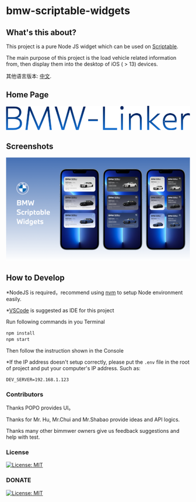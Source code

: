 # bmw-scriptable-widgets

## What's this about?
This project is a pure Node JS widget which can be used on [Scriptable](https://scriptable.app).

The main purpose of this project is the load vehicle related information from, then display them into the desktop of iOS ( > 13) devices.

其他语言版本: [中文](README.md).
## Home Page
[![Home Page](/Publish/images/logo.svg)](https://bmw-linker.com)
## Screenshots
!["Screenshot"](/screenshots/sc_1.png?raw=true)

## How to Develop
*NodeJS is required，recommend using  [nvm](https://github.com/nvm-sh/nvm) to setup Node environment easily.

*[VSCode](https://code.visualstudio.com/) is suggested as IDE for this project

Run following commands in you Terminal
```bash
npm install
npm start
```
Then follow the instruction shown in the Console

*If the IP address doesn't setup correctly, please put the `.env` file in the root of project and put your computer's IP address. Such as:
```
DEV_SERVER=192.168.1.123
```

### Contributors
Thanks POPO provides UI。

Thanks for Mr. Hu, Mr.Chui and Mr.Shabao provide ideas and API logics.

Thanks many other bimmwer owners give us feedback suggestions and help with test.

### License
[![License: MIT](https://img.shields.io/badge/License-MIT-yellow.svg)](./LICENSE)

### DONATE
[![License: MIT](https://img.shields.io/static/v1?label=DONATE&message=WECHAT&color=success)](./Publish/images/payment.jpg)